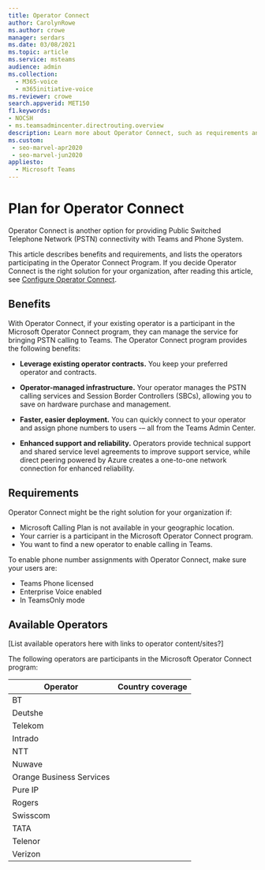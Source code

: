 ```yaml
---
title: Operator Connect
author: CarolynRowe
ms.author: crowe
manager: serdars
ms.date: 03/08/2021
ms.topic: article
ms.service: msteams
audience: admin
ms.collection: 
  - M365-voice
  - m365initiative-voice
ms.reviewer: crowe
search.appverid: MET150
f1.keywords:
- NOCSH
- ms.teamsadmincenter.directrouting.overview
description: Learn more about Operator Connect, such as requirements and planning for deployment.
ms.custom: 
 - seo-marvel-apr2020
 - seo-marvel-jun2020
appliesto: 
  - Microsoft Teams
---
```


# Plan for Operator Connect

Operator Connect is another option for providing Public Switched Telephone Network (PSTN) connectivity with Teams and Phone System. 

This article describes benefits and requirements, and lists the operators participating in the Operator Connect Program.  If you decide Operator Connect is the right solution for your organization, after reading this article, see [Configure Operator Connect](operator-connect-configure.md). 

## Benefits

With Operator Connect, if your existing operator is a participant in the Microsoft Operator Connect program, they can manage the service for bringing PSTN calling to Teams. The Operator Connect program provides the following benefits:

- **Leverage existing operator contracts.** You keep your preferred operator and contracts.

- **Operator-managed infrastructure.** Your operator manages the PSTN calling services and Session Border Controllers (SBCs), allowing you to save on hardware purchase and management.

- **Faster, easier deployment.** You can quickly connect to your operator and assign phone numbers to users -– all from the Teams Admin Center. 

- **Enhanced support and reliability.** Operators provide technical support and shared service level agreements to improve support service, while direct peering powered by Azure creates a one-to-one network connection for enhanced reliability.

## Requirements

 Operator Connect might be the right solution for your organization if:

- Microsoft Calling Plan is not available in your geographic location.
- Your carrier is a participant in the Microsoft Operator Connect program.
- You want to find a new operator to enable calling in Teams.

To enable phone number assignments with Operator Connect, make sure your users are:

- Teams Phone licensed
- Enterprise Voice enabled
- In TeamsOnly mode

 ## Available Operators

 [List available operators here with links to operator content/sites?]

The following operators are participants in the Microsoft Operator Connect program:

| Operator | Country coverage |
| --- | --- |
| BT |  |
| Deutshe |  |
| Telekom |  |
| Intrado |  |
| NTT |  |
| Nuwave |  |
| Orange Business Services |  |
| Pure IP |  |
| Rogers |  |
| Swisscom |  |
| TATA |  |
| Telenor |  |
| Verizon |  |